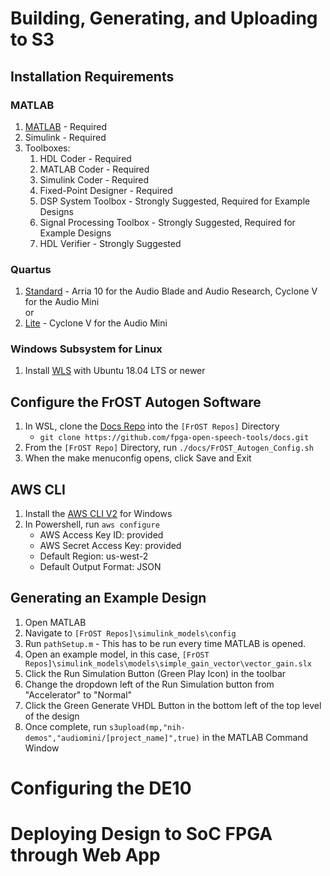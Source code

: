 # Building, Generating, and Uploading to S3
## Installation Requirements
### MATLAB   
1. [MATLAB](https://www.mathworks.com/downloads/) - Required  
2. Simulink                  - Required
3. Toolboxes:  
    1. HDL Coder                 - Required   
    2. MATLAB Coder              - Required     
    3. Simulink Coder            - Required 
    4. Fixed-Point Designer      - Required  
    5. DSP System Toolbox        - Strongly Suggested, Required for Example Designs  
    6. Signal Processing Toolbox - Strongly Suggested, Required for Example Designs  
    7. HDL Verifier              - Strongly Suggested  

### Quartus 
1. [Standard](https://fpgasoftware.intel.com/20.1/?edition=standard) - Arria 10 for the Audio Blade and Audio Research, Cyclone V for the Audio Mini  
or 
2. [Lite](https://fpgasoftware.intel.com/20.1/?edition=lite&platform=windows) - Cyclone V for the Audio Mini

### Windows Subsystem for Linux
1. Install [WLS](https://docs.microsoft.com/en-us/windows/wsl/install-win10) with Ubuntu 18.04 LTS or newer 

## Configure the FrOST Autogen Software
 1. In WSL, clone the [Docs Repo](https://github.com/fpga-open-speech-tools/docs) into the `[FrOST Repos]` Directory 
    - `git clone https://github.com/fpga-open-speech-tools/docs.git`
 2. From the `[FrOST Repo]` Directory, run `./docs/FrOST_Autogen_Config.sh`
 3. When the make menuconfig opens, click Save and Exit

## AWS CLI
 1. Install the [AWS CLI V2](https://docs.aws.amazon.com/cli/latest/userguide/install-cliv2-windows.html) for Windows 
 2. In Powershell, run `aws configure`
    - AWS Access Key ID: provided
    - AWS Secret Access Key: provided
    - Default Region: us-west-2
    - Default Output Format: JSON

## Generating an Example Design
 1. Open MATLAB
 2. Navigate to `[FrOST Repos]\simulink_models\config`
 3. Run `pathSetup.m` - This has to be run every time MATLAB is opened.
 4. Open an example model, in this case, `[FrOST Repos]\simulink_models\models\simple_gain_vector\vector_gain.slx`
 5. Click the Run Simulation Button (Green Play Icon) in the toolbar 
 6. Change the dropdown left of the Run Simulation button from "Accelerator" to "Normal"
 7. Click the Green Generate VHDL Button in the bottom left of the top level of the design
 8. Once complete, run `s3upload(mp,"nih-demos","audiomini/[project_name]",true)` in the MATLAB Command Window

# Configuring the DE10

# Deploying Design to SoC FPGA through Web App